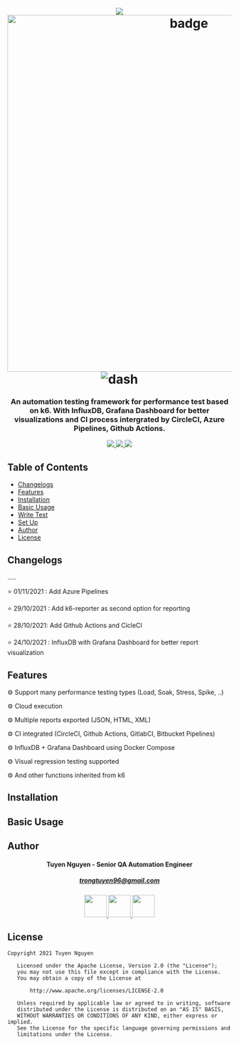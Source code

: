 <h1 align="center">
  <br>
  <a><img src="https://github.com/trongtuyen96/k6-performance-test/blob/0691f9dad7cfe6819652fc525da5ca82b16b2f92/covers/ATWT_background.PNG"></a>
  <a><img src="https://github.com/trongtuyen96/k6-performance-test/blob/44f59f794a525f583d536c023359f28a9a0bc192/covers/badge.png" alt="badge" width="800px"></a>
  <a><img src="https://github.com/trongtuyen96/k6-performance-test/blob/0691f9dad7cfe6819652fc525da5ca82b16b2f92/covers/dash.png" alt="dash" ></a>
</h1>

<h3 align="center" style="bold">An automation testing framework for performance test based on k6. With InfluxDB, Grafana Dashboard for better visualizations and CI process intergrated by CircleCI, Azure Pipelines, Github Actions.</h3>

<p align="center">
  <a alt="CircleCI" href="https://circleci.com/gh/trongtuyen96/k6-performance-test/tree/main">
    <img src="https://circleci.com/gh/trongtuyen96/k6-performance-test/tree/main.svg?style=svg">
  </a>
  <a alt="GitHub Actions - Main" href="https://github.com/trongtuyen96/k6-performance-test/actions/workflows/k6.yaml">
    <img src="https://github.com/trongtuyen96/k6-performance-test/actions/workflows/k6.yaml/badge.svg">
  </a>
  <a alt="Azure Pipelines" href="https://trongtuyen131296.visualstudio.com/k6-performance-test/_build/latest?definitionId=2&branchName=main">
    <img src="https://trongtuyen131296.visualstudio.com/k6-performance-test/_apis/build/status/trongtuyen96.k6-performance-test?branchName=main">
  </a>
</p>


## Table of Contents

- [Changelogs](#changelogs)
- [Features](#features)
- [Installation](#installation)
- [Basic Usage](#basic-usage)
- [Write Test](#write-test)
- [Set Up](#set-up)
- [Author](#author)
- [License](#license)

## Changelogs

.....

:star: 01/11/2021 : Add Azure Pipelines

:star: 29/10/2021 : Add k6-reporter as second option for reporting

:star: 28/10/2021: Add Github Actions and CỉcleCI

:star: 24/10/2021 : InfluxDB with Grafana Dashboard for better report visualization

## Features

:gear: Support many performance testing types (Load, Soak, Stress, Spike, ..)

:gear: Cloud execution

:gear: Multiple reports exported (JSON, HTML, XML)

:gear: CI integrated (CircleCI, Github Actions, GitlabCI, Bitbucket Pipelines)

:gear: InfluxDB + Grafana Dashboard using Docker Compose

:gear: Visual regression testing supported

:gear: And other functions inherited from k6

## Installation

## Basic Usage

## Author
	
<h4 align="center">
	Tuyen Nguyen - Senior QA Automation Engineer
</h4>
    <h5 align="center">
	<a href="trongtuyen96@gmail.com">trongtuyen96@gmail.com</a>
    </h5>
<p align="center">
	 <a alt="Github" href="https://github.com/trongtuyen96">
    <img src="https://user-images.githubusercontent.com/25218255/47360756-794c1f00-d6fa-11e8-86fa-7b1c2e4dda92.png" width="50">
  </a>
		 <a alt="LinkedIn" href="https://www.linkedin.com/in/tuyennguyen96/">
    <img src="https://user-images.githubusercontent.com/25218255/47360366-8583ac80-d6f9-11e8-8871-219802a9a162.png" width="50">
  </a>
		 <a alt="Facebook" href="https://www.facebook.com/tuyen.trong.3">
    <img src="https://user-images.githubusercontent.com/25218255/47360363-84eb1600-d6f9-11e8-8029-818481536200.png" width="50">
  </a>
</p>

## License
	
~~~~
Copyright 2021 Tuyen Nguyen

   Licensed under the Apache License, Version 2.0 (the "License");
   you may not use this file except in compliance with the License.
   You may obtain a copy of the License at

       http://www.apache.org/licenses/LICENSE-2.0

   Unless required by applicable law or agreed to in writing, software
   distributed under the License is distributed on an "AS IS" BASIS,
   WITHOUT WARRANTIES OR CONDITIONS OF ANY KIND, either express or implied.
   See the License for the specific language governing permissions and
   limitations under the License.
~~~~
